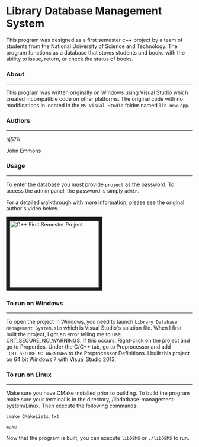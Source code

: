 # Library Database Management System

This program was designed as a first semester c++ project by a team of students from the National University of Science and Technology. The program functions as a database that stores students and books with the ability to issue, return, or check the status of books.

### About
---

This program was written originally on Windows using Visual Studio which created incompatible code on other platforms. The original code with no modifications in located in the `MS Visual Studio` folder named `lib new.cpp`. 

### Authors
---

hj576

John Emmons

### Usage
---

To enter the database you must provide `project` as the password. To access the admin panel, the password is simply `admin`.

For a detailed walkthrough with more information, please see the original author's video below. 

<a href="http://www.youtube.com/watch?feature=player_embedded&v=qAFLALyvLSs" target="_blank"><img src="http://img.youtube.com/vi/qAFLALyvLSs/0.jpg" 
alt="C++ First Semester Project" width="240" height="180" border="10" /></a>

### To run on Windows
---

To open the project in Windows, you need to launch `Library Database Management System.sln` which is Visual Studio's solution file.  When I first built the project, I got an error telling me to use CRT_SECURE_NO_WARNINGS. If this occurs, Right-click on the project and go to Properties.  Under the C/C++ tab, go to Preprocessor and add `_CRT_SECURE_NO_WARNINGS` to the Preprocessor Definitions. I built this project on 64 bit Windows 7 with Visual Studio 2013.

### To run on Linux
---

Make sure you have CMake installed prior to building. To build the program make sure your terminal is in the directory, /libdatbase-management-system/Linux. Then execute the following commands:

`cmake CMakeLists.txt`

`make`

Now that the program is built, you can execute `libDBMS` or `./libDBMS` to run.
